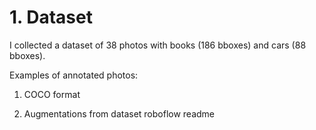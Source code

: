 # 1. Dataset

I collected a dataset of 38 photos with books (186 bboxes) and cars (88 bboxes). 

Examples of annotated photos:



1. COCO format

2. Augmentations from dataset roboflow readme